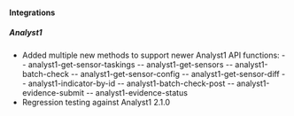 #### Integrations
##### Analyst1
- Added multiple new methods to support newer Analyst1 API functions: 
-- analyst1-get-sensor-taskings
-- analyst1-get-sensors
-- analyst1-batch-check
-- analyst1-get-sensor-config
-- analyst1-get-sensor-diff
-- analyst1-indicator-by-id
-- analyst1-batch-check-post
-- analyst1-evidence-submit
-- analyst1-evidence-status
- Regression testing against Analyst1 2.1.0 
